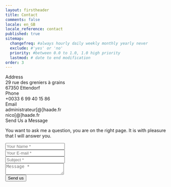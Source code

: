 ```yaml
---
layout: firstheader
title: Contact
comments: false
locale: en_GB
locale_reference: contact
published: true
sitemap:
  changefreq: #always hourly daily weekly monthly yearly never
  exclude: #'yes' or 'no'
  priority: #between 0.0 to 1.0, 1.0 high priority
  lastmod: # date to end modification
order: 3
---
```


<form action="https://formsubmit.co/{{site.formsubmitco}}" method="POST"> 
<input type="hidden" name="_next" value="{{ site.url }}{{site.baseurl}}/{{ page.locale | slice: 0,2 }}/contact-success">
<input type="hidden" name="_template" value="table">
<input type="hidden" name="_subject" value="New Submission !">
<!-- Honeypot -->
<input type="text" name="_honey" style="display:none">
<!-- Disable captcha -->
<input type="hidden" name="_captcha" value="false">
<!-- Autoresponse mail box -->
<input type="hidden" name="_autoresponse" value="We have received your message and will respond to you as soon as possible.">
    <div class="contentact">
      <div class="left-side">
        <div class="address details">
          <i class="fas fa-map-marker-alt"></i>
          <div class="topic">Address</div>
          <div class="text-one">29 rue des greniers à grains</div>
          <div class="text-two">67350 Ettendorf</div>
        </div>
        <div class="phone details">
          <i class="fas fa-phone-alt"></i>
          <div class="topic">Phone</div>
          <div class="text-one">+0033 6 99 40 15 86</div>
          <div class="text-two"></div>
        </div>
        <div class="email details">
          <i class="fas fa-envelope"></i>
          <div class="topic">Email</div>
          <div class="text-one">administrateur[@]haade.fr</div>
          <div class="text-two">nico[@]haade.fr</div>
        </div>
      </div>
      <div class="right-side">
        <div class="topic-text">Send Us a Message</div>
        <p>You want to ask me a question, you are on the right page. It is with pleasure that I will answer you.</p>
        <div class="input-box">
          <input type="text" name="Name" placeholder="Your Name *" required>
        </div>
        <div class="input-box">
          <input type="email" name="email" placeholder="Your E-mail *" required>
        </div>
        <div class="input-box">
        <input type="text" name="_subject" placeholder="Subject *" value="" required>
        </div>
        <div class="input-box message-box">
          <textarea name="Message" placeholder="Message *" required></textarea>    
        </div>
         <div
  class="g-recaptcha"
  data-sitekey="6LexaRQjAAAAAEGlmHkRT1kSFy-6qDzyJ9fiPrlV"
  data-callback="onRecaptchaSuccess"
  data-expired-callback="onRecaptchaResponseExpiry"
  data-error-callback="onRecaptchaError"
>
</div>
        <div class="button">
          <input type="submit" value="Send us" >
        </div>
      </div>
    </div></form>